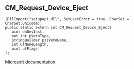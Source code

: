 ## CM_Request_Device_Eject

```
[DllImport("setupapi.dll", SetLastError = true, CharSet = CharSet.Unicode)]
public static extern int CM_Request_Device_Eject(
   uint dnDevInst,
   out int pVetoType,
   StringBuilder pszVetoName,
   int ulNameLength,
   uint ulFlags
);
```

[Microsoft documentation](https://docs.microsoft.com/en-us/windows/win32/api/cfgmgr32/nf-cfgmgr32-cm_request_device_eject)
